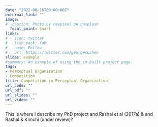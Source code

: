 ```yaml
---
date: "2022-08-16T00:00:00Z"
external_link: ""
image:
#  caption: Photo by rawpixel on Unsplash
  focal_point: Smart
links:
# - icon: twitter
#   icon_pack: fab
#   name: Follow
#   url: https://twitter.com/georgecushen
slides: example
#summary: An example of using the in-built project page.
tags:
- Perceptual Organization
- Competition
title: Competition in Perceptual Organization
url_code: ""
url_pdf: ""
url_slides: ""
url_video: ""
---
```


This is where I describe my PhD project and Rashal et al (2017a) &  and Rashal & Kimchi (under review)?
